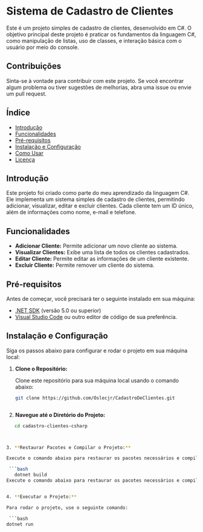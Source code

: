 # Sistema de Cadastro de Clientes

Este é um projeto simples de cadastro de clientes, desenvolvido em C#. O objetivo principal deste projeto é praticar os fundamentos da linguagem C#, como manipulação de listas, uso de classes, e interação básica com o usuário por meio do console.

## Contribuições

Sinta-se à vontade para contribuir com este projeto. Se você encontrar algum problema ou tiver sugestões de melhorias, abra uma issue ou envie um pull request.


## Índice

- [Introdução](#introdução)
- [Funcionalidades](#funcionalidades)
- [Pré-requisitos](#pré-requisitos)
- [Instalação e Configuração](#instalação-e-configuração)
- [Como Usar](#como-usar)
- [Licença](#licença)

## Introdução

Este projeto foi criado como parte do meu aprendizado da linguagem C#. Ele implementa um sistema simples de cadastro de clientes, permitindo adicionar, visualizar, editar e excluir clientes. Cada cliente tem um ID único, além de informações como nome, e-mail e telefone.

## Funcionalidades

- **Adicionar Cliente:** Permite adicionar um novo cliente ao sistema.
- **Visualizar Clientes:** Exibe uma lista de todos os clientes cadastrados.
- **Editar Cliente:** Permite editar as informações de um cliente existente.
- **Excluir Cliente:** Permite remover um cliente do sistema.

## Pré-requisitos

Antes de começar, você precisará ter o seguinte instalado em sua máquina:

- [.NET SDK](https://dotnet.microsoft.com/download) (versão 5.0 ou superior)
- [Visual Studio Code](https://code.visualstudio.com/) ou outro editor de código de sua preferência.

## Instalação e Configuração

Siga os passos abaixo para configurar e rodar o projeto em sua máquina local:

1. **Clone o Repositório:**

   Clone este repositório para sua máquina local usando o comando abaixo:

   ```bash
   git clone https://github.com/Oslecjr/CadastroDeClientes.git



2. **Navegue até o Diretório do Projeto:**
   
```bash
   cd cadastro-clientes-csharp



3. **Restaurar Pacotes e Compilar o Projeto:**

Execute o comando abaixo para restaurar os pacotes necessários e compilar o projeto:

 ```bash
   dotnet build
Execute o comando abaixo para restaurar os pacotes necessários e compilar o projeto:


4. **Executar o Projeto:**

Para rodar o projeto, use o seguinte comando:

 ```bash
dotnet run

